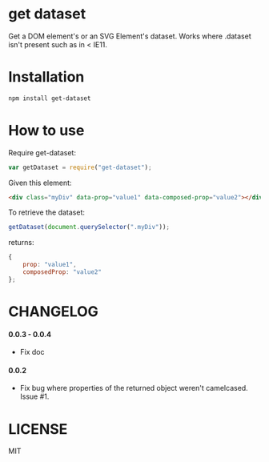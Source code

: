 get dataset
=============

Get a DOM element's or an SVG Element's dataset. Works where .dataset isn't present such as in < IE11.

Installation
============

```bash
npm install get-dataset
```

How to use
==========

Require get-dataset:

```js
var getDataset = require("get-dataset");
```

Given this element:

```html
<div class="myDiv" data-prop="value1" data-composed-prop="value2"></div>
```

To retrieve the dataset:

```js
getDataset(document.querySelector(".myDiv"));
```

returns:

```js
{
    prop: "value1",
    composedProp: "value2"
};
```

CHANGELOG
=========

#### 0.0.3 - 0.0.4

* Fix doc

#### 0.0.2

* Fix bug where properties of the returned object weren't camelcased. Issue #1.


LICENSE
=======

MIT
